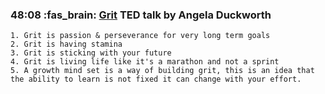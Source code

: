 ### **48:08 :fas_brain: [Grit](https://intranet.alxswe.com/rltoken/0hu2sa2GwgJhs0UYZ2UR4A)** TED talk by Angela Duckworth
	1. Grit is passion & perseverance for very long term goals
	2. Grit is having stamina
	3. Grit is sticking with your future
	4. Grit is living life like it's a marathon and not a sprint
	5. A growth mind set is a way of building grit, this is an idea that the ability to learn is not fixed it can change with your effort.

